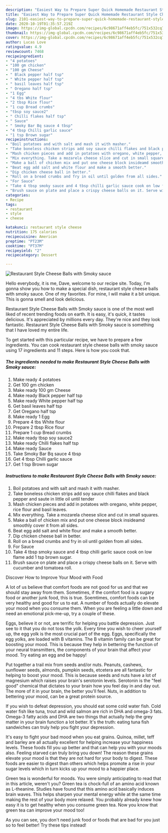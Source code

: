 ```yaml
---
description: "Easiest Way to Prepare Super Quick Homemade Restaurant Style Cheese Balls with Smoky sauce"
title: "Easiest Way to Prepare Super Quick Homemade Restaurant Style Cheese Balls with Smoky sauce"
slug: 2101-easiest-way-to-prepare-super-quick-homemade-restaurant-style-cheese-balls-with-smoky-sauce
date: 2020-10-19T01:35:57.219Z
image: https://img-global.cpcdn.com/recipes/6c98671aff4eb5fc/751x532cq70/restaurant-style-cheese-balls-with-smoky-sauce-recipe-main-photo.jpg
thumbnail: https://img-global.cpcdn.com/recipes/6c98671aff4eb5fc/751x532cq70/restaurant-style-cheese-balls-with-smoky-sauce-recipe-main-photo.jpg
cover: https://img-global.cpcdn.com/recipes/6c98671aff4eb5fc/751x532cq70/restaurant-style-cheese-balls-with-smoky-sauce-recipe-main-photo.jpg
author: Lucas Love
ratingvalue: 4.9
reviewcount: 7468
recipeingredient:
- "4 potatoes"
- "100 gm chicken"
- "100 gm Cheese"
- " Black pepper half tsp"
- " White pepper half tsp"
- " basil leaves half tsp"
- " Oregano half tsp"
- "1 Egg"
- "4 tbs White flour"
- "2 tbsp Rice flour"
- "1 cup Bread crumbs"
- "tbsp soy sauce2"
- " Chilli flakes half tsp"
- " Sauce"
- " Smoky Bar Bq sauce 4 tbsp"
- "4 tbsp Chilli garlic sauce"
- "1 tsp Brown sugar"
recipeinstructions:
- "Boil potatoes and with salt and mash it with masher."
- "Take boneless chicken strips add soy sauce chilli flakes and black pepper and saute in little oil until tender"
- "Mash chicken pieces and add in potatoes with oregano, white pepper, rice flour and basil leaves."
- "Mix everything. Take a mozarela cheese slice and cut in small squares."
- "Make a ball of chicken mix and put one cheese block insideamd smoothly cover it from all sides."
- "Beat egg add salt and white flour and make a smooth better."
- "Dip chicken cheese ball in better."
- "Roll on a bread crumbs and fry in oil until golden from all sides."
- "For Sauce"
- "Take 4 tbsp smoky sauce and 4 tbsp chilli garlic sauce cook on low flame add 1 tsp brown sugar."
- "Brush sauce on plate and place a crispy cheese balls on it. Serve with cucumber and tomatoea roll."
categories:
- Recipe
tags:
- restaurant
- style
- cheese

katakunci: restaurant style cheese 
nutrition: 175 calories
recipecuisine: American
preptime: "PT23M"
cooktime: "PT37M"
recipeyield: "2"
recipecategory: Dessert

---
```



![Restaurant Style Cheese Balls with Smoky sauce](https://img-global.cpcdn.com/recipes/6c98671aff4eb5fc/751x532cq70/restaurant-style-cheese-balls-with-smoky-sauce-recipe-main-photo.jpg)

Hello everybody, it is me, Dave, welcome to our recipe site. Today, I'm gonna show you how to make a special dish, restaurant style cheese balls with smoky sauce. One of my favorites. For mine, I will make it a bit unique. This is gonna smell and look delicious.



Restaurant Style Cheese Balls with Smoky sauce is one of the most well liked of recent trending foods on earth. It is easy, it's quick, it tastes delicious. It's appreciated by millions every day. They're nice and they look fantastic. Restaurant Style Cheese Balls with Smoky sauce is something that I have loved my entire life.


To get started with this particular recipe, we have to prepare a few ingredients. You can cook restaurant style cheese balls with smoky sauce using 17 ingredients and 11 steps. Here is how you cook that.

<!--inarticleads1-->

##### The ingredients needed to make Restaurant Style Cheese Balls with Smoky sauce:

1. Make ready 4 potatoes
1. Get 100 gm chicken
1. Make ready 100 gm Cheese
1. Make ready  Black pepper half tsp
1. Make ready  White pepper half tsp
1. Get  basil leaves half tsp
1. Get  Oregano half tsp
1. Make ready 1 Egg
1. Prepare 4 tbs White flour
1. Prepare 2 tbsp Rice flour
1. Prepare 1 cup Bread crumbs
1. Make ready tbsp soy sauce2
1. Make ready  Chilli flakes half tsp
1. Make ready  Sauce
1. Take  Smoky Bar Bq sauce 4 tbsp
1. Get 4 tbsp Chilli garlic sauce
1. Get 1 tsp Brown sugar




<!--inarticleads2-->

##### Instructions to make Restaurant Style Cheese Balls with Smoky sauce:

1. Boil potatoes and with salt and mash it with masher.
1. Take boneless chicken strips add soy sauce chilli flakes and black pepper and saute in little oil until tender
1. Mash chicken pieces and add in potatoes with oregano, white pepper, rice flour and basil leaves.
1. Mix everything. Take a mozarela cheese slice and cut in small squares.
1. Make a ball of chicken mix and put one cheese block insideamd smoothly cover it from all sides.
1. Beat egg add salt and white flour and make a smooth better.
1. Dip chicken cheese ball in better.
1. Roll on a bread crumbs and fry in oil until golden from all sides.
1. For Sauce
1. Take 4 tbsp smoky sauce and 4 tbsp chilli garlic sauce cook on low flame add 1 tsp brown sugar.
1. Brush sauce on plate and place a crispy cheese balls on it. Serve with cucumber and tomatoea roll.




Discover How to Improve Your Mood with Food


A lot of us believe that comfort foods are not good for us and that we should stay away from them. Sometimes, if the comfort food is a sugary food or another junk food, this is true. Soemtimes, comfort foods can be very healthy and good for us to eat. A number of foods actually do elevate your mood when you consume them. When you are feeling a little down and need an emotional pick-me-up, try a couple of these.

Eggs, believe it or not, are terrific for helping you battle depression. Just see to it that you do not toss the yolk. Every time you wish to cheer yourself up, the egg yolk is the most crucial part of the egg. Eggs, specifically the egg yolks, are loaded with B vitamins. The B vitamin family can be great for boosting your mood. This is because they help in bettering the function of your neural transmitters, the components of your brain that affect your mood. Try eating an egg and be happy!

Put together a trail mix from seeds and/or nuts. Peanuts, cashews, sunflower seeds, almonds, pumpkin seeds, etcetera are all fantastic for helping to boost your mood. This is because seeds and nuts have a lot of magnesium which raises your brain's serotonin levels. Serotonin is the "feel good" chemical that dictates to your brain how you feel day in and day out. The more of it in your brain, the better you'll feel. Nuts, in addition to bettering your mood, can be a great protein source.

If you wish to defeat depression, you should eat some cold water fish. Cold water fish like tuna, trout and wild salmon are rich in DHA and omega-3 fats. Omega-3 fatty acids and DHA are two things that actually help the grey matter in your brain function a lot better. It's the truth: eating tuna fish sandwiches can truly help you fight your depression. 

It's easy to fight your bad mood when you eat grains. Quinoa, millet, teff and barley are all actually excellent for helping increase your happiness levels. These foods fill you up better and that can help you with your moods also. Feeling starved can truly bring you down! The reason these grains elevate your mood is that they are not hard for your body to digest. These foods are easier to digest than others which helps promote a rise in your sugar levels which in turn kicks up your mood to a happier place.

Green tea is wonderful for moods. You were simply anticipating to read that in this article, weren't you? Green tea is chock-full of an amino acid known as L-theanine. Studies have found that this amino acid basically induces brain waves. This helps sharpen your mental energy while at the same time making the rest of your body more relaxed. You probably already knew how easy it is to get healthy when you consume green tea. Now you know that green tea can improve your mood too!

As you can see, you don't need junk food or foods that are bad for you just so to feel better! Try  these tips  instead!


